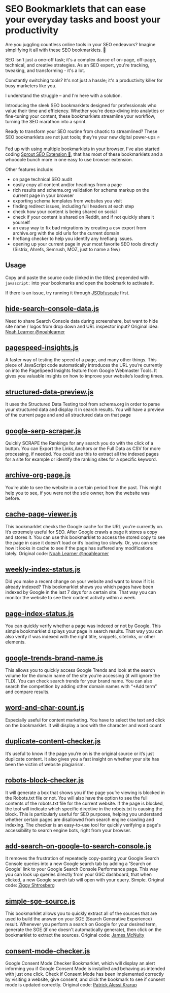 # SEO Bookmarklets that can ease your everyday tasks and boost your productivity
Are you juggling countless online tools in your SEO endeavors? Imagine simplifying it all with these SEO bookmarklets. 🚀

SEO isn't just a one-off task; it's a complex dance of on-page, off-page, technical, and creative strategies. As an SEO expert, you're tracking, tweaking, and transforming - it's a lot.

Constantly switching tools? It's not just a hassle; it's a productivity killer for busy marketers like you.

I understand the struggle – and I'm here with a solution.

Introducing the sleek SEO bookmarklets designed for professionals who value their time and efficiency. Whether you're deep-diving into analytics or fine-tuning your content, these bookmarklets streamline your workflow, turning the SEO marathon into a sprint.

Ready to transform your SEO routine from chaotic to streamlined? These SEO bookmarklets are not just tools; they're your new digital power-ups ⭐️

Fed up with using multiple bookmarklets in your browser, I've also started coding [Sprout SEO Extension 🌱](https://usergrowth.io/resources/sprout-seo-extension/), that has most of these bookmarklets and a whoooole bunch more in one easy to use browser extension.

Other features include:

* on page technical SEO audit
* easily copy all content and/or headings from a page
* rich results and schema.org validation for schema markup on the current page in your browser
* exporting schema templates from websites you visit
* finding redirect issues, including full headers at each step
* check how your content is being shared on social
* check if your content is shared on Reddit, and if not quickly share it yourself
* an easy way to fix bad migrations by creating a csv export from archive.org with the old urls for the current domain
* hreflang checker to help you identify any hreflang issues.
* opening up your current page in your most favorite SEO tools directly (Sistrix, Ahrefs, Semrush, MOZ, just to name a few)

## Usage
Copy and paste the source code (linked in the titles) prepended with `javascript:` into your bookmarks and open the bookmark to activate it.

If there is an issue, try running it through [JSObfuscate](https://www.cleancss.com/javascript-obfuscate/) first.

## [hide-search-console-data.js](https://raw.githubusercontent.com/jcvangent/bookmarklets-for-seo/master/hide-search-console-data.js)
Need to share Search Console data during screenshare, but want to hide site name / logos from drop down and URL inspector input?
Original idea: [Noah Learner @noahlearner](https://twitter.com/noahlearner/status/1372202885975449601)

## [pagespeed-insights.js](https://raw.githubusercontent.com/jcvangent/bookmarklets-for-seo/master/pagespeed-insights.js)
A faster way of testing the speed of a page, and many other things. This piece of JavaScript code automatically introduces the URL you’re currently on into the PageSpeed Insights feature from Google Webmaster Tools. It gives you valuable insights on how to improve your website’s loading times.

## [structured-data-preview.js](https://raw.githubusercontent.com/jcvangent/bookmarklets-for-seo/master/structured-data-preview.js)
It uses the Structured Data Testing tool from schema.org in order to parse your structured data and display it in search results. You will have a preview of the current page and and all structured data on that page

## [google-serp-scraper.js](https://raw.githubusercontent.com/jcvangent/bookmarklets-for-seo/master/google-serp-scraper.js)
Quickly SCRAPE the Rankings for any search you do with the click of a button. You can Export the Links,Anchors or the Full Data as CSV for more processing, if needed. You could use this to extract all the indexed pages for a site for example or identify the ranking sites for a specific keyword.

## [archive-org-page.js](https://raw.githubusercontent.com/jcvangent/bookmarklets-for-seo/master/archive-org-page.js)
You’re able to see the website in a certain period from the past. This might help you to see, if you were not the sole owner, how the website was before.

## [cache-page-viewer.js](https://raw.githubusercontent.com/jcvangent/bookmarklets-for-seo/master/cache-page-viewer.js)
This bookmarklet checks the Google cache for the URL you’re currently on. It’s extremely useful for SEO. After Google crawls a page it stores a copy and stores it. You can use this bookmarklet to access the stored copy to see the page in case it doesn’t load or it’s loading too slowly. Or, you can see how it looks in cache to see if the page has suffered any modifications lately.
Original code: [Noah Learner @noahlearner](https://gist.github.com/noahlearner/d7001e7a23c52e003d154d55e0257dcb)

## [weekly-index-status.js](https://raw.githubusercontent.com/jcvangent/bookmarklets-for-seo/master/weekly-index-status.js)
Did you make a recent change on your website and want to know if it is already indexed? This bookmarklet shows you which pages have been indexed by Google in the last 7 days for a certain site. That way you can monitor the website to see their content activity within a week.

## [page-index-status.js](https://raw.githubusercontent.com/jcvangent/bookmarklets-for-seo/master/page-index-status.js)
You can quickly verify whether a page was indexed or not by Google. This simple bookmarklet displays your page in search results. That way you can also verify if was indexed with the right title, snippets, sitelinks, or other elements.

## [google-trends-brand-name.js](https://raw.githubusercontent.com/jcvangent/bookmarklets-for-seo/master/google-trends-brand-name.js)
This allows you to quickly access Google Trends and look at the search volume for the domain name of the site you’re accessing (it will ignore the TLD). You can check search trends for your brand name. You can also search the competition by adding other domain names with “+Add term” and compare results.

## [word-and-char-count.js](https://raw.githubusercontent.com/jcvangent/bookmarklets-for-seo/master/word-and-char-count.js)
Especially useful for content marketing.  You have to select the text and click on the bookmarklet. It will display a box with the character and word count

## [duplicate-content-checker.js](https://raw.githubusercontent.com/jcvangent/bookmarklets-for-seo/master/duplicate-content-checker.js)
It’s useful to know if the page you’re on is the original source or it’s just duplicate content. It also gives you a fast insight on whether your site has been the victim of website plagiarism.

## [robots-block-checker.js](https://raw.githubusercontent.com/jcvangent/bookmarklets-for-seo/master/robots-block-checker.js)
It will generate a box that shows you if the page you’re viewing is blocked in the Robots.txt file or not. You will also have the option to see the full contents of the robots.txt file for the current website. If the page is blocked, the tool will indicate which specific directive in the robots.txt is causing the block. This is particularly useful for SEO purposes, helping you understand whether certain pages are disallowed from search engine crawling and indexing. The checker is an easy-to-use tool for quickly verifying a page's accessibility to search engine bots, right from your browser.

## [add-search-on-google-to-search-console.js](https://raw.githubusercontent.com/jcvangent/bookmarklets-for-seo/master/add-search-on-google-to-search-console.js)
It removes the frustration of repeatedly copy-pasting your Google Search Console queries into a new Google search tab by adding a 'Search on Google' link to your Google Search Console Performance page. This way you can look up queries directly from your GSC dashboard, that when clicked, a new Google search tab will open with your query. Simple.
Original code: [Ziggy Shtrosberg](https://www.linkedin.com/feed/update/urn:li:activity:7140297819780706305/)

## [simple-sge-source.js](https://raw.githubusercontent.com/jcvangent/bookmarklets-for-seo/master/simple-sge-source.js)
This bookmarklet allows you to quickly extract all of the sources that are used to build the answer on your SGE (Search Generative Experience) result. Whenever you perform a search on Google for your desired term, generate the SGE (if one doesn't automatically generate), then click on the bookmarklet to extract the sources.
Original code: [James McNulty](https://pylic.com/simple-sge-source-bookmarklet/)

## [consent-mode-checker.js](https://raw.githubusercontent.com/jcvangent/bookmarklets-for-seo/master/consent-mode-checker.js)
Google Consent Mode Checker Bookmarklet, which will display an alert informing you if Google Consent Mode is installed and behaving as intended with just one click. Check if Consent Mode has been implemented correctly by visiting a website, give consent, and click the bookmark to see if consent mode is updated correctly.
Original code: [Patrick Alessi Krarup](https://www.linkedin.com/feed/update/urn:li:activity:7174507135546912768/)
